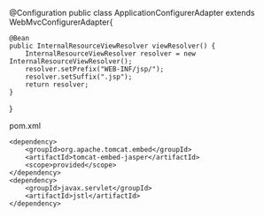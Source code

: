 @Configuration
public class ApplicationConfigurerAdapter extends WebMvcConfigurerAdapter{

    @Bean
    public InternalResourceViewResolver viewResolver() {
        InternalResourceViewResolver resolver = new InternalResourceViewResolver();
        resolver.setPrefix("WEB-INF/jsp/");
        resolver.setSuffix(".jsp");
        return resolver;
    }

}



pom.xml

<!--JSP Use  -->
	<dependency>
		<groupId>org.apache.tomcat.embed</groupId>
		<artifactId>tomcat-embed-jasper</artifactId>
		<scope>provided</scope>
	</dependency>
	<dependency>
		<groupId>javax.servlet</groupId>
		<artifactId>jstl</artifactId>
	</dependency>